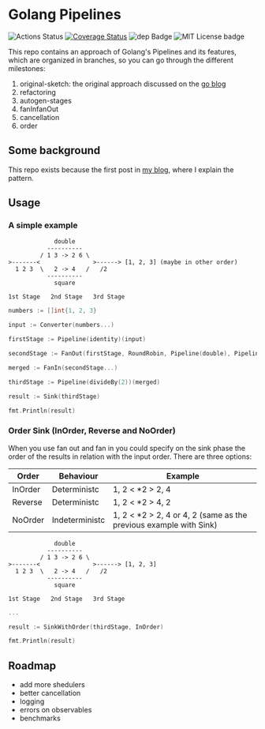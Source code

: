 
# Golang Pipelines

![Actions Status](https://github.com/pabloos/Go-Pipelines/workflows/tests/badge.svg)  [![Coverage Status](https://coveralls.io/repos/github/pabloos/Go-Pipelines/badge.svg?branch=master)](https://coveralls.io/github/pabloos/Go-Pipelines?branch=master) ![dep Badge](https://img.shields.io/badge/dependencies-none-informational) ![MIT License badge](https://img.shields.io/badge/license-MIT-blue)

This repo contains an approach of Golang's Pipelines and its features, which are organized in branches, so you can go through the different milestones:

1. original-sketch: the original approach discussed on the [go blog](https://blog.golang.org/pipelines)
2. refactoring
3. autogen-stages
4. fanInfanOut
5. cancellation
6. order

## Some background

This repo exists because the first post in [my blog](https://pabloos.github.io/concurrency/pipelines/), where I explain the pattern.

## Usage

### A simple example

```text
             double
           ----------
         / 1 3 -> 2 6 \
>-------<               >------> [1, 2, 3] (maybe in other order)
  1 2 3  \   2 -> 4   /   /2
           ----------
             square

1st Stage   2nd Stage   3rd Stage
```

```go
numbers := []int{1, 2, 3}

input := Converter(numbers...)

firstStage := Pipeline(identity)(input)

secondStage := FanOut(firstStage, RoundRobin, Pipeline(double), Pipeline(square))

merged := FanIn(secondStage...)

thirdStage := Pipeline(divideBy(2))(merged)

result := Sink(thirdStage)

fmt.Println(result)
```

### Order Sink (InOrder, Reverse and NoOrder)

When you use fan out and fan in you could specify on the sink phase the order of the results in relation with the input order. There are three options:

|  Order  |  Behaviour  | Example |
|---------|--------------|--------|
| InOrder | Deterministc | 1, 2 < *2 > 2, 4
| Reverse | Deterministc | 1, 2 < *2 > 4, 2
| NoOrder | Indeterministc | 1, 2 < *2 > 2, 4 or 4, 2 (same as the previous example with Sink)

```text
             double
           ----------
         / 1 3 -> 2 6 \
>-------<               >------> [1, 2, 3]
  1 2 3  \   2 -> 4   /   /2
           ----------
             square

1st Stage   2nd Stage   3rd Stage
```

```go
...

result := SinkWithOrder(thirdStage, InOrder)

fmt.Println(result)
```

## Roadmap

- add more shedulers
- better cancellation
- logging
- errors on observables
- benchmarks

